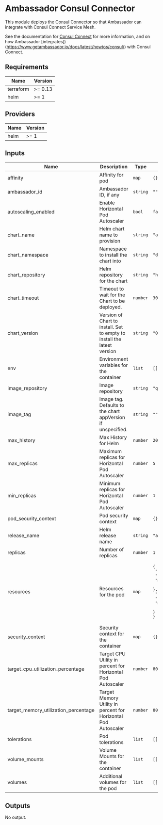 # Ambassador Consul Connector

This module deploys the Consul Connector so that Ambassador can integrate with Consul Connect
Service Mesh.

See the documentation for [Consul Connect](https://www.consul.io/docs/connect) for more
information, and on how Ambassador
[integrates])(https://www.getambassador.io/docs/latest/howtos/consul/) with Consul Connect.

## Requirements

| Name | Version |
|------|---------|
| terraform | >= 0.13 |
| helm | >= 1 |

## Providers

| Name | Version |
|------|---------|
| helm | >= 1 |

## Inputs

| Name | Description | Type | Default | Required |
|------|-------------|------|---------|:--------:|
| affinity | Affinity for pod | `map` | `{}` | no |
| ambassador\_id | Ambassador ID, if any | `string` | `""` | no |
| autoscaling\_enabled | Enable Horizontal Pod Autoscaler | `bool` | `false` | no |
| chart\_name | Helm chart name to provision | `string` | `"ambassador-consul-connector"` | no |
| chart\_namespace | Namespace to install the chart into | `string` | `"default"` | no |
| chart\_repository | Helm repository for the chart | `string` | `"https://basisai.github.io/charts/"` | no |
| chart\_timeout | Timeout to wait for the Chart to be deployed. | `number` | `300` | no |
| chart\_version | Version of Chart to install. Set to empty to install the latest version | `string` | `"0.1.0"` | no |
| env | Environment variables for the container | `list` | `[]` | no |
| image\_repository | Image repository | `string` | `"quay.io/datawire/aes"` | no |
| image\_tag | Image tag. Defaults to the chart appVersion if unspecified. | `string` | `""` | no |
| max\_history | Max History for Helm | `number` | `20` | no |
| max\_replicas | Maximum replicas for Horizontal Pod Autoscaler | `number` | `5` | no |
| min\_replicas | Minimum replicas for Horizontal Pod Autoscaler | `number` | `1` | no |
| pod\_security\_context | Pod security context | `map` | `{}` | no |
| release\_name | Helm release name | `string` | `"ambassador-consul-connector"` | no |
| replicas | Number of replicas | `number` | `1` | no |
| resources | Resources for the pod | `map` | <pre>{<br>  "limits": {<br>    "cpu": "200m",<br>    "memory": "200Mi"<br>  },<br>  "requests": {<br>    "cpu": "100m",<br>    "memory": "200Mi"<br>  }<br>}</pre> | no |
| security\_context | Security context for the container | `map` | `{}` | no |
| target\_cpu\_utilization\_percentage | Target CPU Utility in percent for Horizontal Pod Autoscaler | `number` | `80` | no |
| target\_memory\_utilization\_percentage | Target Memory Utility in percent for Horizontal Pod Autoscaler | `number` | `80` | no |
| tolerations | Pod tolerations | `list` | `[]` | no |
| volume\_mounts | Volume Mounts for the container | `list` | `[]` | no |
| volumes | Additional volumes for the pod | `list` | `[]` | no |

## Outputs

No output.
